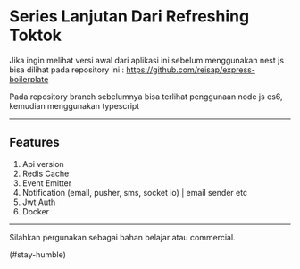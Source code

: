 # Series Lanjutan Dari Refreshing Toktok

Jika ingin melihat versi awal dari aplikasi ini sebelum menggunakan nest js bisa dilihat pada repository ini :
https://github.com/reisap/express-boilerplate

Pada repository branch sebelumnya bisa terlihat penggunaan node js es6, kemudian menggunakan typescript

---

## Features

1. Api version
2. Redis Cache
3. Event Emitter
4. Notification (email, pusher, sms, socket io) | email sender etc
5. Jwt Auth
6. Docker

---

Silahkan pergunakan sebagai bahan belajar atau commercial.

(#stay-humble)
